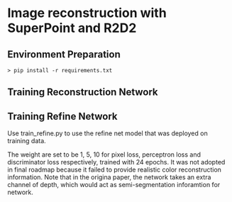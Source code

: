 # Image reconstruction with SuperPoint and R2D2


## Environment Preparation 

``` 
> pip install -r requirements.txt

```

## Training Reconstruction Network


## Training Refine Network

Use train_refine.py to use the refine net model that was deployed on training data.

The weight are set to be 1, 5, 10 for pixel loss, perceptron loss and discriminator loss respectively, trained with 24 epochs. It was not adopted in final roadmap because it failed to provide realistic color reconstruction information. Note that in the origina paper, the network takes an extra channel of depth, which would act as semi-segmentation inforamtion for network. 
